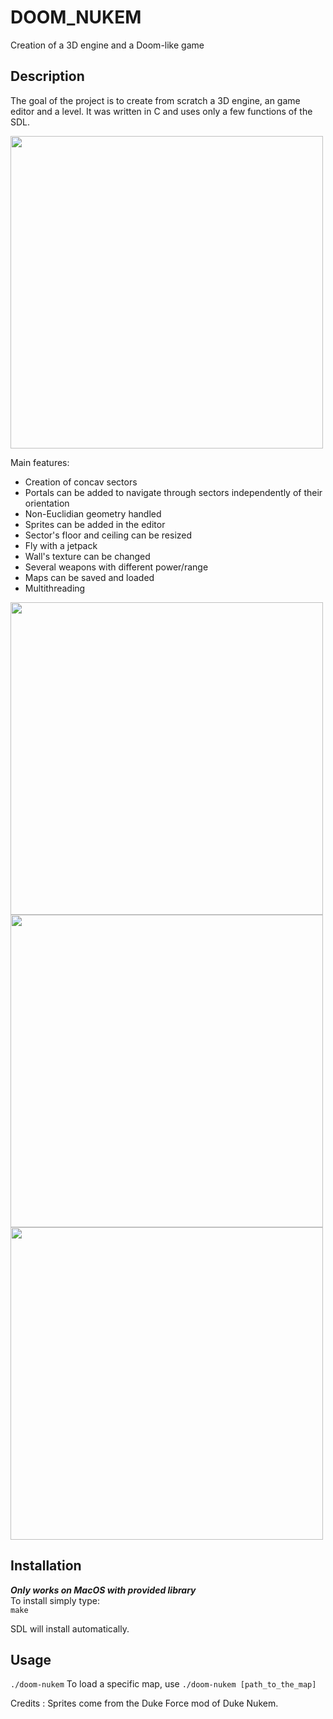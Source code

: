 # DOOM_NUKEM
Creation of a 3D engine and a Doom-like game

## Description

The goal of the project is to create from scratch a 3D engine, an game editor and a level. 
It was written in C and uses only a few functions of the SDL.

<img src="https://donsefactory.files.wordpress.com/2020/02/doom_05-1.gif" width=500 height=500/>

Main features:
* Creation of concav sectors
* Portals can be added to navigate through sectors independently of their orientation
* Non-Euclidian geometry handled
* Sprites can be added in the editor
* Sector's floor and ceiling can be resized
* Fly with a jetpack
* Wall's texture can be changed
* Several weapons with different power/range
* Maps can be saved and loaded
* Multithreading

<img src="https://donsefactory.files.wordpress.com/2020/02/doom_00.gif" width=500 height=500/>
<img src="https://donsefactory.files.wordpress.com/2020/02/doom_02.gif" width=500 height=500/>
<img src="https://donsefactory.files.wordpress.com/2020/02/doom_03.gif" width=500 height=500/>

## Installation
***Only works on MacOS with provided library***<br/>
To install simply type: <br/>
`make`

SDL will install automatically.

## Usage
`./doom-nukem`
To load a specific map, use
`./doom-nukem [path_to_the_map]`

Credits :
Sprites come from the Duke Force mod of Duke Nukem. 
